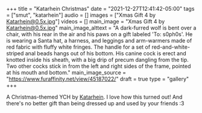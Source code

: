 +++
title = "Katarhein Christmas"
date = "2021-12-27T12:41:42-05:00"
tags = ["smut", "katarhein"]
audio = []
images = ["Xmas Gift 4 by Katarhein@0.5x.jpg"]
videos = []
main_image = "Xmas Gift 4 by Katarhein@0.5x.jpg"
main_image_alttext = "A dark-furred wolf is bent over a chair, with his rear in the air and his paws on a gift labeled 'To: s0ph0s'. He is wearing a Santa hat, a harness, and leggings and arm-warmers made of red fabric with fluffy white fringes. The handle for a set of red-and-white-striped anal beads hangs out of his bottom. His canine cock is erect and knotted inside his sheath, with a big drip of precum dangling from the tip. Two other cocks stick in from the left and right sides of the frame, pointed at his mouth and bottom."
main_image_source = "https://www.furaffinity.net/view/45187022/"
draft = true
type = "gallery"
+++

A Christmas-themed YCH by [Katarhein](https://furaffinity.net/user/Katarhein).<!--more--> I love how this turned out! And there's no better gift than being dressed up and used by your friends :3
